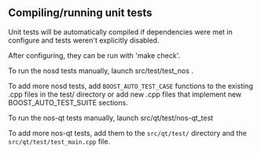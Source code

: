 Compiling/running unit tests
------------------------------------

Unit tests will be automatically compiled if dependencies were met in configure
and tests weren't explicitly disabled.

After configuring, they can be run with 'make check'.

To run the nosd tests manually, launch src/test/test_nos .

To add more nosd tests, add `BOOST_AUTO_TEST_CASE` functions to the existing
.cpp files in the test/ directory or add new .cpp files that
implement new BOOST_AUTO_TEST_SUITE sections.

To run the nos-qt tests manually, launch src/qt/test/nos-qt_test

To add more nos-qt tests, add them to the `src/qt/test/` directory and
the `src/qt/test/test_main.cpp` file.
